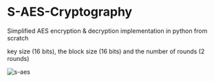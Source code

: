 # S-AES-Cryptography
Simplified AES encryption &amp; decryption implementation in python from scratch




key size (16 bits), the block size (16 bits) and the number of rounds (2 rounds)





![s-aes](https://github.com/YehiaOnGit/S-AES-Cryptography/assets/93736300/c7104881-14e3-48ef-93b8-75b2aa6643fa)
